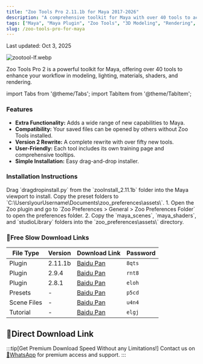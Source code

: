 ```yaml
---
title: "Zoo Tools Pro 2.11.1b for Maya 2017-2026"
description: "A comprehensive toolkit for Maya with over 40 tools to accelerate modeling, lighting, shading, and rendering workflows."
tags: ["Maya", "Maya Plugin", "Zoo Tools", "3D Modeling", "Rendering", "Animation", "Lighting", "Shading", "Maya Toolkit"]
slug: /zoo-tools-pro-for-maya
---
```


Last updated: Oct 3, 2025

![zootool-lf.webp](https://list.ucards.store/d/img/zootool-lf.webp)

Zoo Tools Pro 2 is a powerful toolkit for Maya, offering over 40 tools to enhance your workflow in modeling, lighting, materials, shaders, and rendering.

import Tabs from '@theme/Tabs';
import TabItem from '@theme/TabItem';

### Features
*   **Extra Functionality:** Adds a wide range of new capabilities to Maya.
*   **Compatibility:** Your saved files can be opened by others without Zoo Tools installed.
*   **Version 2 Rewrite:** A complete rewrite with over fifty new tools.
*   **User-Friendly:** Each tool includes its own training page and comprehensive tooltips.
*   **Simple Installation:** Easy drag-and-drop installer.

### Installation Instructions

<Tabs>
  <TabItem value="plugin" label="Plugin">
    Drag `dragdropinstall.py` from the `zooInstall_2.11.1b` folder into the Maya viewport to install.
  </TabItem>
  <TabItem value="presets" label="Presets">
    Copy the preset folders to `C:\Users\yourUsername\Documents\zoo_preferences\assets\`.
  </TabItem>
  <TabItem value="scenes" label="Scene Files">
    1. Open the Zoo plugin and go to `Zoo Preferences > General > Zoo Preferences Folder` to open the preferences folder.
    2. Copy the `maya_scenes`, `maya_shaders`, and `studioLibrary` folders into the `zoo_preferences\assets\` directory.
  </TabItem>
</Tabs>

### 🐌Free Slow Download Links

| File Type | Version | Download Link | Password |
|---|---|---|---|
| Plugin | 2.11.1b | [Baidu Pan](https://pan.baidu.com/s/1xAXGKi0Umedf5kkrFPCoqA?pwd=8qts) | `8qts` |
| Plugin | 2.9.4 | [Baidu Pan](https://pan.baidu.com/s/1aI9C3LxIu_Vo0KIZsAEHqA?pwd=rnt8) | `rnt8` |
| Plugin | 2.8.1 | [Baidu Pan](https://pan.baidu.com/s/1L-tFZcAXZg1knemI9_gRhg?pwd=eloh) | `eloh` |
| Presets | - | [Baidu Pan](https://pan.baidu.com/s/1CapQzbMJ8YasoxoweylIhQ?pwd=p5cd) | `p5cd` |
| Scene Files | - | [Baidu Pan](https://pan.baidu.com/s/1VFpmHljZE0knqfRG4bVCUA?pwd=u4n4) | `u4n4` |
| Tutorial | - | [Baidu Pan](https://pan.baidu.com/s/1JoCRHJ3lDFr_wpcD0uu7iQ?pwd=elgj) | `elgj` |

## 🚀Direct Download Link
:::tip[Get Premium Download Speed Without any Limitations!]
Contact us on [💬WhatsApp](https://wa.me/+8613237610083) for premium  access and support.
:::

